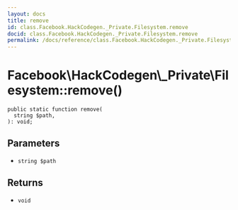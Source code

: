 ```yaml
---
layout: docs
title: remove
id: class.Facebook.HackCodegen._Private.Filesystem.remove
docid: class.Facebook.HackCodegen._Private.Filesystem.remove
permalink: /docs/reference/class.Facebook.HackCodegen._Private.Filesystem.remove.md
---
```

# Facebook\\HackCodegen\\_Private\\Filesystem::remove()




``` Hack
public static function remove(
  string $path,
): void;
```




## Parameters




+ ` string $path `




## Returns




* ` void `